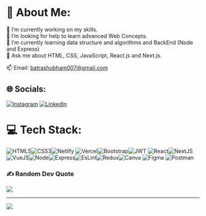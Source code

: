 <!--### Hi there 👋-->

<!--
**iamshubhambatra/iamshubhambatra** is a ✨ _special_ ✨ repository because its `README.md` (this file) appears on your GitHub profile.

Here are some ideas to get you started:

- 🔭 I’m currently working on ...
- 🌱 I’m currently learning ...
- 👯 I’m looking to collaborate on ...
- 🤔 I’m looking for help with ...
- 💬 Ask me about ...
- 📫 How to reach me: ...
- 😄 Pronouns: ...
- ⚡ Fun fact: ...
-->

# 💫 About Me:
🔭 I’m currently working on my skills.<br>🤝 I’m looking for help to learn advanced Web Concepts.<br>🌱 I’m currently learning data structure and algorithms and BackEnd (Node and Express)<br>💬 Ask me about HTML, CSS, JavaScript, React.js and Next.js.

📫 Email: batrashubham007@gmail.com


## 🌐 Socials:
<!-- [![Facebook](https://img.shields.io/badge/Facebook-%231877F2.svg?logo=Facebook&logoColor=white)](https://facebook.com/iamjatinyadav)  -->
[![Instagram](https://img.shields.io/badge/Instagram-%23E4405F.svg?logo=Instagram&logoColor=white)](https://www.instagram.com/iamshubhambatra/) [![LinkedIn](https://img.shields.io/badge/LinkedIn-%230077B5.svg?logo=linkedin&logoColor=white)](https://www.linkedin.com/feed/update/urn%3Ali%3Aactivity%3A7161939347699589120/?commentUrn=urn%3Ali%3Acomment%3A%28activity%3A7161939347699589120%2C7162745247817478144%29&dashCommentUrn=urn%3Ali%3Afsd%5Fcomment%3A%287162745247817478144%2Curn%3Ali%3Aactivity%3A7161939347699589120%29&midToken=AQFBr4zqJ3_PwA&midSig=2hofIHEAlMjb81&trk=eml-email_notification_single_mentioned_you_in_this_01-hero_notification_cta-0-1ep~cta&trkEmail=eml-email_notification_single_mentioned_you_in_this_01-hero_notification_cta-0-1ep~cta-null-7n5er3~lsira1lq~d0-null-null&eid=7n5er3-lsira1lq-d0) 
<!-- [![Twitter](https://img.shields.io/badge/Twitter-%231DA1F2.svg?logo=Twitter&logoColor=white)](https://twitter.com/iamjatin_yadav)  -->

# 💻 Tech Stack:
![HTML5](https://img.shields.io/badge/html5-%23E34F26.svg?style=for-the-badge&logo=html5&logoColor=white)![CSS3](https://img.shields.io/badge/css3-%231572B6.svg?style=for-the-badge&logo=css3&logoColor=white)![Netlify](https://img.shields.io/badge/netlify-%23000000.svg?style=for-the-badge&logo=netlify&logoColor=#00C7B7) ![Vercel](https://img.shields.io/badge/vercel-%23000000.svg?style=for-the-badge&logo=vercel&logoColor=white)![Bootstrap](https://img.shields.io/badge/bootstrap-%23563D7C.svg?style=for-the-badge&logo=bootstrap&logoColor=white)![JWT](https://img.shields.io/badge/JWT-black?style=for-the-badge&logo=JSON%20web%20tokens) ![React](https://img.shields.io/badge/react-%2320232a.svg?style=for-the-badge&logo=react&logoColor=%2361DAFB)![NextJS](https://img.shields.io/badge/next.js-%2320232a.svg?style=for-the-badge&logo=next.js&logoColor=%2361DAFB)![VueJS](https://img.shields.io/badge/vue.js-%2320232a.svg?style=for-the-badge&logo=vue.js&logoColor=%234FC08D)![Node](https://img.shields.io/badge/node.js-%2320232a.svg?style=for-the-badge&logo=node.js&logoColor=%2343853D)![Express](https://img.shields.io/badge/express-%2320232a.svg?style=for-the-badge&logo=express&logoColor=%23404D59)![EsLint](https://img.shields.io/badge/eslint-%2320232a.svg?style=for-the-badge&logo=eslint&logoColor=%234B32C3)![Redux](https://img.shields.io/badge/redux-%2320232a.svg?style=for-the-badge&logo=redux&logoColor=%23764ABC)![Canva](https://img.shields.io/badge/Canva-%2300C4CC.svg?style=for-the-badge&logo=Canva&logoColor=white) 	![Figma](https://img.shields.io/badge/figma-%23F24E1E.svg?style=for-the-badge&logo=figma&logoColor=white) ![Postman](https://img.shields.io/badge/Postman-FF6C37?style=for-the-badge&logo=postman&logoColor=white)
<!-- # 📊 GitHub Stats:
![](https://github-readme-stats.vercel.app/api?username=iamjatinyadav&theme=dark&hide_border=false&include_all_commits=false&count_private=false)<br/>
![](https://github-readme-streak-stats.herokuapp.com/?user=iamjatinyadav&theme=dark&hide_border=false)<br/>
![](https://github-readme-stats.vercel.app/api/top-langs/?username=iamjatinyadav&theme=dark&hide_border=false&include_all_commits=false&count_private=false&layout=compact) -->

<!-- ## 🏆 GitHub Trophies
![](https://github-profile-trophy.vercel.app/?username=iamjatinyadav&theme=radical&no-frame=false&no-bg=true&margin-w=4) -->

### ✍️ Random Dev Quote
![](https://quotes-github-readme.vercel.app/api?type=horizontal&theme=radical)

---
[![](https://visitcount.itsvg.in/api?id=iamjatinyadav&icon=0&color=0)](https://visitcount.itsvg.in)




